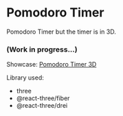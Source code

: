 # Pomodoro Timer

Pomodoro Timer but the timer is in 3D.

### (Work in progress...)

Showcase: [Pomodoro Timer 3D](https://li-lay.github.io/Pomodoro-Timer-3D/)

Library used:

- three
- @react-three/fiber
- @react-three/drei

